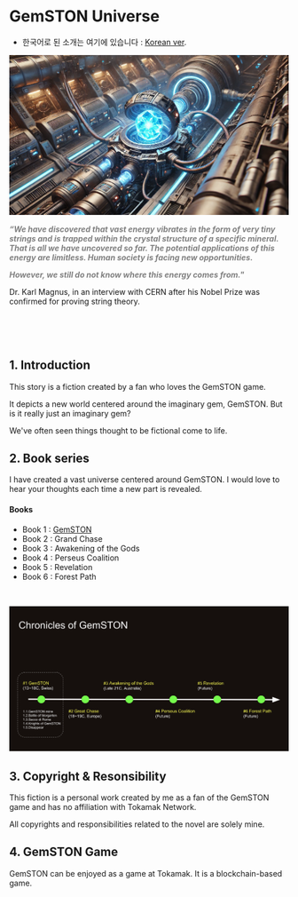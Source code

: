 # GemSTON Universe


* 한국어로 된 소개는 여기에 있습니다 : [Korean ver](readme_ko.md).

![alt text](gemston_engine.png)

<sapn style="color:grey">**_“We have discovered that vast energy vibrates in the form of very tiny strings and is trapped within the crystal structure of a specific mineral. That is all we have uncovered so far. The potential applications of this energy are limitless. Human society is facing new opportunities._**<span><br>

<sapn style="color:grey">**_However, we still do not know where this energy comes from."_**<span><br>

Dr. Karl Magnus, in an interview with CERN after his Nobel Prize was confirmed for proving string theory.

<br><br><br>

## 1. Introduction


This story is a fiction created by a fan who loves the GemSTON game.<br>

It depicts a new world centered around the imaginary gem, GemSTON. But is it really just an imaginary gem?<br>

We've often seen things thought to be fictional come to life.<br>

## 2. Book series
I have created a vast universe centered around GemSTON. I would love to hear your thoughts each time a new part is revealed. <br>


#### Books
* Book 1 : [GemSTON](/storymap/storymap.md)
* Book 2 : Grand Chase
* Book 3 : Awakening of the Gods
* Book 4 : Perseus Coalition
* Book 5 : Revelation
* Book 6 : Forest Path
<br>

![alt text](chronicles.png)

## 3. Copyright & Resonsibility
This fiction is a personal work created by me as a fan of the GemSTON game and has no affiliation with Tokamak Network.<br>

All copyrights and responsibilities related to the novel are solely mine.<br>

## 4. GemSTON Game
GemSTON can be enjoyed as a game at Tokamak. It is a blockchain-based game.<br>